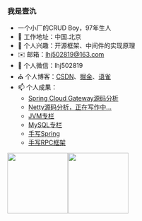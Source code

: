 ### 我是壹氿

- 一个小厂的CRUD Boy，97年生人
- 🌱 工作地址：中国.北京
- 💬 个人兴趣：开源框架、中间件的实现原理
- ✉️ 邮箱：lhj502819@163.com
- 👯 个人微信：lhj502819
- ⛪ 个人博客：[CSDN](https://blog.csdn.net/qq_43295093?spm=1010.2135.3001.5343)、[掘金](https://juejin.cn/user/2692022066283981)、[语雀](https://www.yuque.com/lihongjian)
- 📫 个人成果：
  - [Spring Cloud Gateway源码分析](https://blog.csdn.net/qq_43295093/category_10939383.html)
  - [Netty源码分析，正在写作中...](https://blog.csdn.net/qq_43295093/category_11448970.html)
  - [JVM专栏](https://blog.csdn.net/qq_43295093/category_10780705.html?spm=1001.2014.3001.5482)
  - [MySQL专栏](https://blog.csdn.net/qq_43295093/category_11382806.html)
  - [手写Spring](https://github.com/lhj502819/small-spring)
  - [手写RPC框架](https://www.yuque.com/lihongjian/cev2fx)


<img align="" height="137px" src="https://github-readme-stats.vercel.app/api?username=lhj502819&hide_title=true&hide_border=true&show_icons=true&include_all_commits=true&line_height=21&theme=radical" /><img align="" height="137px" src="https://github-readme-stats.vercel.app/api/top-langs/?username=lhj502819&hide_title=true&hide_border=true&layout=compact&theme=radical" />

